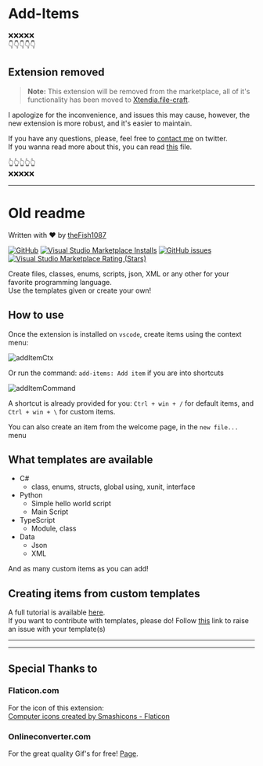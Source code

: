 # Add-Items

❌❌❌❌❌  
👇👇👇👇👇

## Extension removed

> **Note:** This extension will be removed from the marketplace, all of it's functionality has been moved to [Xtendia.file-craft](https://marketplace.visualstudio.com/items?itemName=Xtendia.file-craft).

I apologize for the inconvenience, and issues this may cause, however, the new extension is more robust, and it's easier to maintain.

If you have any questions, please, feel free to [contact me](twitter.com/theFish1087) on twitter.  
If you wanna read more about this, you can read [this](NotAGoodBye.md) file.  

👆👆👆👆👆  
❌❌❌❌❌

---

# Old readme

Written with ❤️ by [theFish1087](https://twitter.com/thefish1087)

[![GitHub](https://img.shields.io/github/license/thefish2191/Add-Items?style=plastic)](https://github.com/thefish2191/Add-Items/blob/Live/LICENSE)
[![Visual Studio Marketplace Installs](https://img.shields.io/visual-studio-marketplace/i/TheFish2191.add-items?style=plastic)](https://marketplace.visualstudio.com/items?itemName=TheFish2191.add-items)
[![GitHub issues](https://img.shields.io/github/issues/thefish2191/Add-Items?style=plastic)](https://github.com/thefish2191/Add-Items/issues)
[![Visual Studio Marketplace Rating (Stars)](https://img.shields.io/visual-studio-marketplace/stars/TheFish2191.Add-Items)](https://marketplace.visualstudio.com/items?itemName=TheFish2191.Add-Items)

Create files, classes, enums, scripts, json, XML or any other for your favorite programming language.  
Use the templates given or create your own!

## How to use

Once the extension is installed on `vscode`, create items using the context menu:

![addItemCtx](Resources/Readme/AddItem-Context.gif)

Or run the command: `add-items: Add item` if you are into shortcuts

![addItemCommand](Resources/Readme/AddItemCommand.gif)

A shortcut is already provided for you: `Ctrl + win + /` for default items, and `Ctrl + win + \` for custom items.  

You can also create an item from the welcome page, in the `new file...` menu

## What templates are available

- C#
  - class, enums, structs, global using, xunit, interface
- Python
  - Simple hello world script
  - Main Script
- TypeScript
  - Module, class
- Data
  - Json
  - XML

And as many custom items as you can add!

## Creating items from custom templates

A full tutorial is available [here](./Resources/UserTemplates/UserDefinedTemplates.md).  
If you want to contribute with templates, please do!
Follow [this](https://github.com/thefish1087/Add-Items/issues) link to raise an issue with your template(s)

---

<!-- The following context menu is available for C#, using my other extension: [C# stuff](https://marketplace.visualstudio.com/items?itemName=TheFish2191.csharp-stuff). -->

<!-- ![CSharpMenu](Resources/Readme/csharp-menu.png) -->

---

## Special Thanks to

### Flaticon.com

For the icon of this extension:  
<a href="https://www.flaticon.com/free-icons/computer" title="computer icons">Computer icons created by Smashicons - Flaticon</a>

### Onlineconverter.com

For the great quality Gif's for free! [Page](https://www.onlineconverter.com/).
